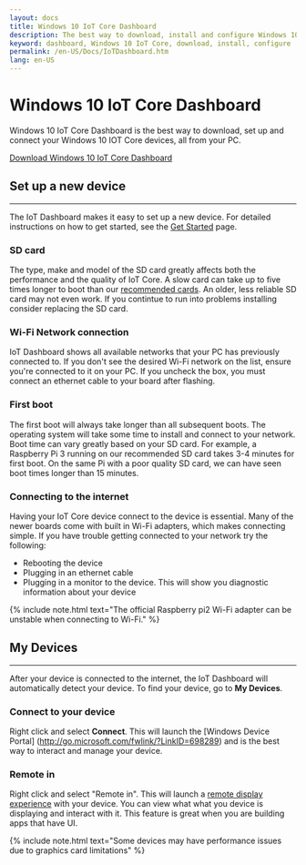 ```yaml
---
layout: docs
title: Windows 10 IoT Core Dashboard
description: The best way to download, install and configure Windows 10 IoT Core
keyword: dashboard, Windows 10 IoT Core, download, install, configure
permalink: /en-US/Docs/IoTDashboard.htm
lang: en-US
---
```



# Windows 10 IoT Core Dashboard 

Windows 10 IoT Core Dashboard is the best way to download, set up and connect your Windows 10 IOT Core devices, all from your PC.

[Download Windows 10 IoT Core Dashboard]({{site.baseurl}}/{{page.lang}}/GetStarted.htm)

## Set up a new device
___
The IoT Dashboard makes it easy to set up a new device. For detailed instructions on how to get started, see the [Get Started]({{site.baseurl}}/{{page.lang}}/GetStarted.htm) page.

### SD card 
The type, make and model of the SD card greatly affects both the performance and the quality of IoT Core. 
A slow card can take up to five times longer to boot than our [recommended cards](http://go.microsoft.com/fwlink/?LinkID=698289). 
An older, less reliable SD card may not even work. If you contintue to run into problems installing consider replacing the SD card.

### Wi-Fi Network connection
IoT Dashboard shows all available networks that your PC has previously connected to. If you don't see the desired Wi-Fi network on the list, ensure you're connected to it on your PC.
If you uncheck the box, you must connect an ethernet cable to your board after flashing.

### First boot
The first boot will always take longer than all subsequent boots. The operating system will take some time to install and connect to your network.
Boot time can vary greatly based on your SD card. For example, a Raspberry Pi 3 running on our recommended SD card takes  3-4 minutes for first boot. On the same Pi with a poor quality SD card, we can have seen boot times longer than 15 minutes. 

### Connecting to the internet
Having your IoT Core device connect to the device is essential. Many of the newer boards come with built in Wi-Fi adapters, which makes connecting simple. If you have trouble getting connected to your network try the following:
* Rebooting the device
* Plugging in an ethernet cable
* Plugging in a monitor to the device. This will show you diagnostic information about your device

{% include note.html text="The official Raspberry pi2 Wi-Fi adapter can be unstable when connecting to Wi-Fi." %}


## My Devices
___
After your device is connected to the internet, the IoT Dashboard will automatically detect your device.
To find your device, go to **My Devices**.

### Connect to your device
Right click and select **Connect**. This will launch the [Windows Device Portal] (http://go.microsoft.com/fwlink/?LinkID=698289) and is the best way to interact and manage your device.

### Remote in
Right click and select "Remote in". This will launch a [remote display experience]({{{{site.baseurl}}/{{page.lang}}/Docs/remotedisplay.htm) with your device. You can view what what you device is displaying and interact with it. This feature is great when you are building apps that have UI. 

{% include note.html text="Some devices may have performance issues due to graphics card limitations" %}

